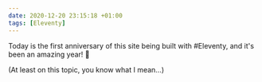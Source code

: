 ```yaml
---
date: 2020-12-20 23:15:18 +01:00
tags: [Eleventy]
---
```


Today is the first anniversary of this site being built with #Eleventy, and it's been an amazing year! 🥳

(At least on this topic, you know what I mean…)
